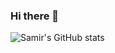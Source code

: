 ### Hi there 👋

<!--
**Arka-cell/Arka-cell** is a ✨ _special_ ✨ repository because its `README.md` (this file) appears on your GitHub profile.

Here are some ideas to get you started:

- 🔭 I’m currently working on ...
- 🌱 I’m currently learning ...
- 👯 I’m looking to collaborate on ...
- 🤔 I’m looking for help with ...
- 💬 Ask me about ...
- 📫 How to reach me: ...
- 😄 Pronouns: ...
- ⚡ Fun fact: ...
-->

![Samir's GitHub stats](https://github-readme-stats.vercel.app/api?username=Arka-cell&count_private=true&show_icons=true&theme=synthwave)
